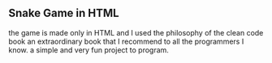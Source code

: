 ## Snake Game in HTML

the game is made only in HTML and I used the philosophy of the clean code book
an extraordinary book that I recommend to all the programmers I know.
a simple and very fun project to program.
